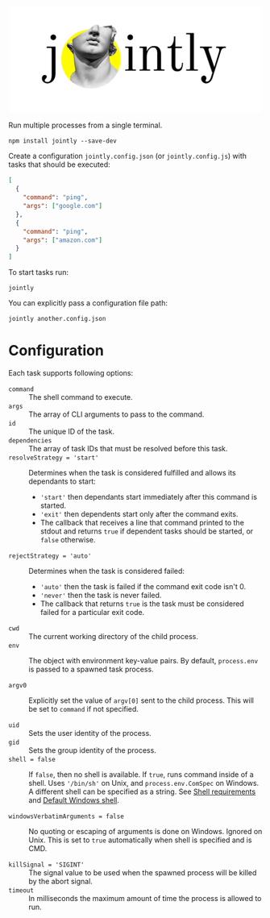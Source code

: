<p align="center">
  <a href="#readme"><picture>
    <source media="(prefers-color-scheme: dark)" srcset="./assets/logo-dark.png" />
    <source media="(prefers-color-scheme: light)" srcset="./assets/logo-light.png" />
    <img alt="Jointly" src="./assets/logo-light.png" width="500" />
  </picture></a>
</p>

Run multiple processes from a single terminal.

```shell
npm install jointly --save-dev
```

Create a configuration `jointly.config.json` (or `jointly.config.js`) with tasks that should be executed:

```json
[
  {
    "command": "ping",
    "args": ["google.com"]
  },
  {
    "command": "ping",
    "args": ["amazon.com"]
  }
]
```

To start tasks run:

```shell
jointly
```

You can explicitly pass a configuration file path:

```shell
jointly another.config.json
```

# Configuration

Each task supports following options:

<dl>

<dt><code>command</code></dt>
<dd>The shell command to execute.</dd>

<dt><code>args</code></dt>
<dd>The array of CLI arguments to pass to the command.</dd>

<dt><code>id</code></dt>
<dd>The unique ID of the task.</dd>

<dt><code>dependencies</code></dt>
<dd>The array of task IDs that must be resolved before this task.</dd>

<dt><code>resolveStrategy = 'start'</code></dt>
<dd>

Determines when the task is considered fulfilled and allows its dependants to start:

- `'start'` then dependants start immediately after this command is started.
- `'exit'` then dependents start only after the command exits.
- The callback that receives a line that command printed to the stdout and returns `true` if dependent tasks should
  be started, or `false` otherwise.

</dd>

<dt><code>rejectStrategy = 'auto'</code></dt>
<dd>

Determines when the task is considered failed:

- `'auto'` then the task is failed if the command exit code isn't 0.
- `'never'` then the task is never failed.
- The callback that returns `true` is the task must be considered failed for a particular exit code.

</dd>

<dt><code>cwd</code></dt>
<dd>The current working directory of the child process.</dd>

<dt><code>env</code></dt>
<dd>

The object with environment key-value pairs. By default, `process.env` is passed to a spawned task process.

</dd>

<dt><code>argv0</code></dt>
<dd>

Explicitly set the value of `argv[0]` sent to the child process. This will be set to `command` if not specified.

</dd>

<dt><code>uid</code></dt>
<dd>Sets the user identity of the process.</dd>

<dt><code>gid</code></dt>
<dd>Sets the group identity of the process.</dd>

<dt><code>shell = false</code></dt>
<dd>

If `false`, then no shell is available. If `true`, runs command inside of a shell. Uses `'/bin/sh'` on Unix, and
`process.env.ComSpec` on Windows. A different shell can be specified as a string.
See [Shell requirements](https://nodejs.org/api/child_process.html#shell-requirements)
and [Default Windows shell](https://nodejs.org/api/child_process.html#default-windows-shell).

</dd>

<dt><code>windowsVerbatimArguments = false</code></dt>
<dd>

No quoting or escaping of arguments is done on Windows. Ignored on Unix. This is set to `true` automatically when shell
is specified and is CMD.

</dd>

<dt><code>killSignal = 'SIGINT'</code></dt>
<dd>The signal value to be used when the spawned process will be killed by the abort signal.</dd>

<dt><code>timeout</code></dt>
<dd>In milliseconds the maximum amount of time the process is allowed to run.</dd>

</dl>
